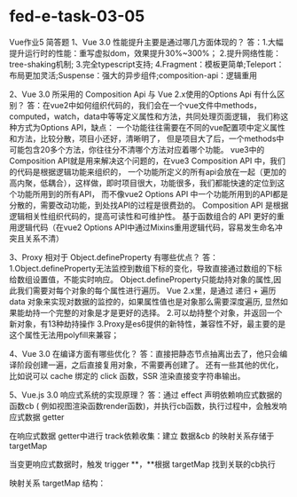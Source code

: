 # fed-e-task-03-05
Vue作业5
简答题
1、Vue 3.0 性能提升主要是通过哪几方面体现的？
答：1.大幅提升运行时的性能：重写虚拟dom，效果提升30%~300%；
	2.提升网络性能：tree-shaking机制;
	3.完全typescript支持;
	4.Fragment：模板更简单;Teleport：布局更加灵活;Suspense：强大的异步组件;composition-api：逻辑重用



2、Vue 3.0 所采用的 Composition Api 与 Vue 2.x使用的Options Api 有什么区别？
答：在vue2中如何组织代码的，我们会在一个vue文件中methods，computed，watch，data中等等定义属性和方法，共同处理页面逻辑，
我们称这种方式为Options API，缺点： 一个功能往往需要在不同的vue配置项中定义属性和方法，比较分散，项目小还好，清晰明了，
但是项目大了后，一个methods中可能包含20多个方法，你往往分不清哪个方法对应着哪个功能。
vue3中的Composition API就是用来解决这个问题的，在vue3 Composition API 中，我们的代码是根据逻辑功能来组织的，
一个功能所定义的所有api会放在一起（更加的高内聚，低耦合），这样做，即时项目很大，功能很多，我们都能快速的定位到这个功能所用到的所有API，
而不像vue2 Options API 中一个功能所用到的API都是分散的，需要改动功能，到处找API的过程是很费劲的。
Composition API 是根据逻辑相关性组织代码的，提高可读性和可维护性。
基于函数组合的 API 更好的重用逻辑代码（在vue2 Options API中通过Mixins重用逻辑代码，容易发生命名冲突且关系不清）


3、Proxy 相对于 Object.defineProperty 有哪些优点？
答：1.Object.defineProperty无法监控到数组下标的变化，导致直接通过数组的下标给数组设置值，不能实时响应。 
Object.defineProperty只能劫持对象的属性,因此我们需要对每个对象的每个属性进行遍历。
Vue 2.x里，是通过 递归 + 遍历 data 对象来实现对数据的监控的，如果属性值也是对象那么需要深度遍历,
显然如果能劫持一个完整的对象是才是更好的选择。
	2.可以劫持整个对象，并返回一个新对象，有13种劫持操作
	3.Proxy是es6提供的新特性，兼容性不好，最主要的是这个属性无法用polyfill来兼容；

4、Vue 3.0 在编译方面有哪些优化？
答：直接把静态节点抽离出去了，他只会编译阶段创建一遍，之后直接复用对象，不需要再创建了。
还有一些其他的优化，比如说可以 cache 绑定的 click 函数，SSR 渲染直接变字符串输出。


5、Vue.js 3.0 响应式系统的实现原理？
答：通过 effect  声明依赖响应式数据的函数cb ( 例如视图渲染函数render函数)，并执行cb函数，执行过程中，会触发响应式数据 getter

在响应式数据 getter中进行 track依赖收集：建立 数据&cb 的映射关系存储于 targetMap

当变更响应式数据时，触发 trigger **，**根据 targetMap 找到关联的cb执行

映射关系 targetMap 结构：
